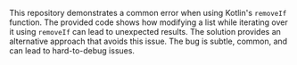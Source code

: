 This repository demonstrates a common error when using Kotlin's `removeIf` function. The provided code shows how modifying a list while iterating over it using `removeIf` can lead to unexpected results. The solution provides an alternative approach that avoids this issue.  The bug is subtle, common, and can lead to hard-to-debug issues.